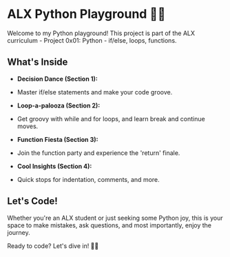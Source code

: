 # ALX Python Playground 🚀✨

Welcome to my Python playground! This project is part of the ALX curriculum - Project 0x01: Python - if/else, loops, functions.

## What's Inside

- **Decision Dance (Section 1):**
- Master if/else statements and make your code groove.

- **Loop-a-palooza (Section 2):**
- Get groovy with while and for loops, and learn break and continue moves.

- **Function Fiesta (Section 3):**
- Join the function party and experience the 'return' finale.

- **Cool Insights (Section 4):**
- Quick stops for indentation, comments, and more.

## Let's Code!

Whether you're an ALX student or just seeking some Python joy, this is your space to make mistakes, ask questions, and most importantly, enjoy the journey.

Ready to code? Let's dive in! 🚀✨
